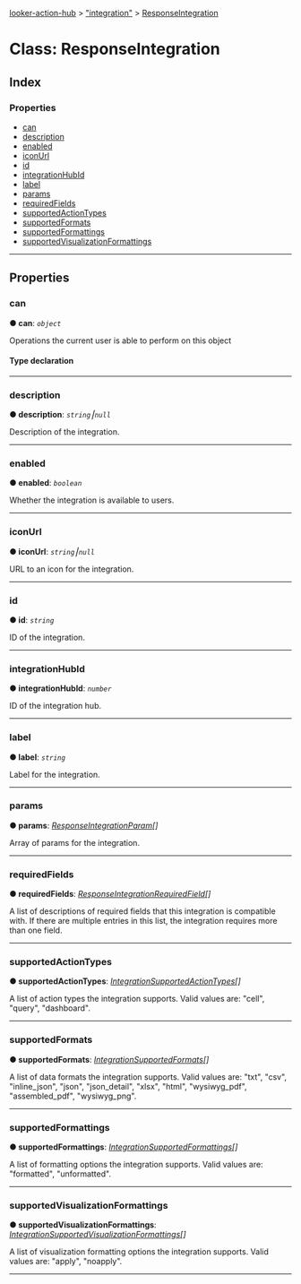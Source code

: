 [looker-action-hub](../README.md) > ["integration"](../modules/_integration_.md) > [ResponseIntegration](../classes/_integration_.responseintegration.md)



# Class: ResponseIntegration

## Index

### Properties

* [can](_integration_.responseintegration.md#can)
* [description](_integration_.responseintegration.md#description)
* [enabled](_integration_.responseintegration.md#enabled)
* [iconUrl](_integration_.responseintegration.md#iconurl)
* [id](_integration_.responseintegration.md#id)
* [integrationHubId](_integration_.responseintegration.md#integrationhubid)
* [label](_integration_.responseintegration.md#label)
* [params](_integration_.responseintegration.md#params)
* [requiredFields](_integration_.responseintegration.md#requiredfields)
* [supportedActionTypes](_integration_.responseintegration.md#supportedactiontypes)
* [supportedFormats](_integration_.responseintegration.md#supportedformats)
* [supportedFormattings](_integration_.responseintegration.md#supportedformattings)
* [supportedVisualizationFormattings](_integration_.responseintegration.md#supportedvisualizationformattings)



---
## Properties
<a id="can"></a>

###  can

**●  can**:  *`object`* 




Operations the current user is able to perform on this object

#### Type declaration


[key: `string`]: `boolean`






___

<a id="description"></a>

###  description

**●  description**:  *`string`⎮`null`* 




Description of the integration.




___

<a id="enabled"></a>

###  enabled

**●  enabled**:  *`boolean`* 




Whether the integration is available to users.




___

<a id="iconurl"></a>

###  iconUrl

**●  iconUrl**:  *`string`⎮`null`* 




URL to an icon for the integration.




___

<a id="id"></a>

###  id

**●  id**:  *`string`* 




ID of the integration.




___

<a id="integrationhubid"></a>

###  integrationHubId

**●  integrationHubId**:  *`number`* 




ID of the integration hub.




___

<a id="label"></a>

###  label

**●  label**:  *`string`* 




Label for the integration.




___

<a id="params"></a>

###  params

**●  params**:  *[ResponseIntegrationParam](_integration_param_.responseintegrationparam.md)[]* 




Array of params for the integration.




___

<a id="requiredfields"></a>

###  requiredFields

**●  requiredFields**:  *[ResponseIntegrationRequiredField](_integration_required_field_.responseintegrationrequiredfield.md)[]* 




A list of descriptions of required fields that this integration is compatible with. If there are multiple entries in this list, the integration requires more than one field.




___

<a id="supportedactiontypes"></a>

###  supportedActionTypes

**●  supportedActionTypes**:  *[IntegrationSupportedActionTypes](../enums/_integration_.integrationsupportedactiontypes.md)[]* 




A list of action types the integration supports. Valid values are: "cell", "query", "dashboard".




___

<a id="supportedformats"></a>

###  supportedFormats

**●  supportedFormats**:  *[IntegrationSupportedFormats](../enums/_integration_.integrationsupportedformats.md)[]* 




A list of data formats the integration supports. Valid values are: "txt", "csv", "inline_json", "json", "json_detail", "xlsx", "html", "wysiwyg_pdf", "assembled_pdf", "wysiwyg_png".




___

<a id="supportedformattings"></a>

###  supportedFormattings

**●  supportedFormattings**:  *[IntegrationSupportedFormattings](../enums/_integration_.integrationsupportedformattings.md)[]* 




A list of formatting options the integration supports. Valid values are: "formatted", "unformatted".




___

<a id="supportedvisualizationformattings"></a>

###  supportedVisualizationFormattings

**●  supportedVisualizationFormattings**:  *[IntegrationSupportedVisualizationFormattings](../enums/_integration_.integrationsupportedvisualizationformattings.md)[]* 




A list of visualization formatting options the integration supports. Valid values are: "apply", "noapply".




___


